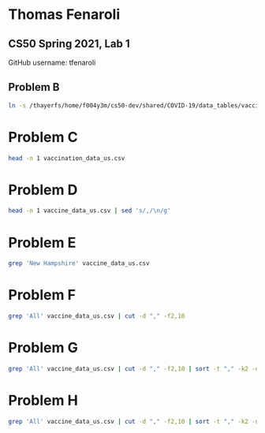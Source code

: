 # Thomas Fenaroli
## CS50 Spring 2021, Lab 1

GitHub username: tfenaroli

## Problem B

``` bash
ln -s /thayerfs/home/f004y3m/cs50-dev/shared/COVID-19/data_tables/vaccine_data/us_data/hourly/vaccine_data_us.csv vaccine_data_us.csv
```

# Problem C

``` bash
head -n 1 vaccination_data_us.csv
```

# Problem D

``` bash
head -n 1 vaccine_data_us.csv | sed 's/,/\n/g'
```

# Problem E

``` bash
grep 'New Hampshire' vaccine_data_us.csv
```
# Problem F

``` bash
grep 'All' vaccine_data_us.csv | cut -d "," -f2,10
```

# Problem G

``` bash
grep 'All' vaccine_data_us.csv | cut -d "," -f2,10 | sort -t "," -k2 -nr | head -10
```

# Problem H

``` bash
grep 'All' vaccine_data_us.csv | cut -d "," -f2,10 | sort -t "," -k2 -nr | head -10 | sed s/","/"|"/ | sed s/^/"|"/ | sed s/$/"|"/
```
